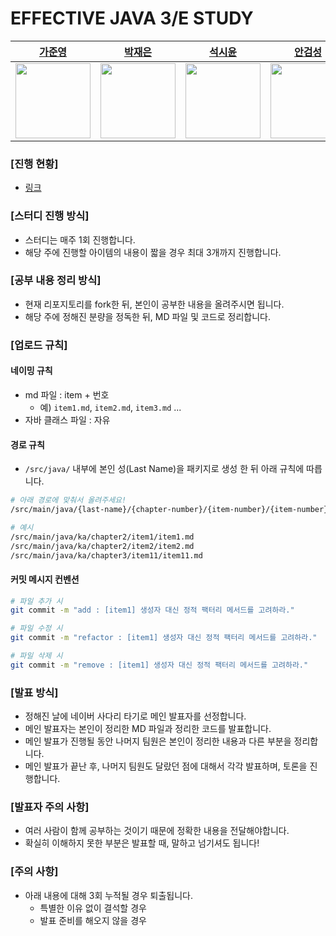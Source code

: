 # EFFECTIVE JAVA 3/E STUDY

<center>
  <div style="margin: 0 auto">
      <table>
          <thead>
              <tr>
                  <th><a href="https://github.com/Jwhyee">가준영</a></th>
                  <th><a href="https://github.com/Jaeeun1083">박재은</a></th>
                  <th><a href="https://github.com/seanee3670">석시윤</a></th>
                  <th><a href="https://github.com/gs97ahn">안검성</a></th>
                  <th><a href="https://github.com/jiyoung0340">오지영</a></th>
              </tr>
          </thead>
          <tbody>
              <tr>
                  <td><img src="https://avatars.githubusercontent.com/u/82663161?v=4" width="120" height="120"/></td>
                  <td><img src="https://avatars.githubusercontent.com/u/78838791?v=4" width="120" height="120"/></td>
                  <td><img src="https://avatars.githubusercontent.com/u/73217387?v=4" width="120" height="120"/></td>
                  <td><img src="https://avatars.githubusercontent.com/u/84578465?v=4" width="120" height="120"/></td>
                  <td><img src="https://avatars.githubusercontent.com/u/124500993?v=4" width="120" height="120"/></td>
              </tr>
          </tbody>
      </table>
  </div>
</center>

### [진행 현황]

- [링크](https://github.com/Jwhyee/effective-java-study/blob/master/PROGRESS.md)

### [스터디 진행 방식]

- 스터디는 매주 1회 진행합니다.
- 해당 주에 진행할 아이템의 내용이 짧을 경우 최대 3개까지 진행합니다.

### [공부 내용 정리 방식]

- 현재 리포지토리를 fork한 뒤, 본인이 공부한 내용을 올려주시면 됩니다.
- 해당 주에 정해진 분량을 정독한 뒤, MD 파일 및 코드로 정리합니다.

### [업로드 규칙]

#### 네이밍 규칙
- md 파일 : item + 번호
  - 예) `item1.md`, `item2.md`, `item3.md` ...
- 자바 클래스 파일 : 자유

#### 경로 규칙
  - `/src/java/` 내부에 본인 성(Last Name)을 패키지로 생성 한 뒤 아래 규칙에 따릅니다.

```bash
# 아래 경로에 맞춰서 올려주세요! 
/src/main/java/{last-name}/{chapter-number}/{item-number}/{item-number}.md

# 예시
/src/main/java/ka/chapter2/item1/item1.md
/src/main/java/ka/chapter2/item2/item2.md
/src/main/java/ka/chapter3/item11/item11.md
```

#### 커밋 메시지 컨벤션

```bash
# 파일 추가 시
git commit -m "add : [item1] 생성자 대신 정적 팩터리 메서드를 고려하라."

# 파일 수정 시
git commit -m "refactor : [item1] 생성자 대신 정적 팩터리 메서드를 고려하라."

# 파일 삭제 시
git commit -m "remove : [item1] 생성자 대신 정적 팩터리 메서드를 고려하라."
```

### [발표 방식]

- 정해진 날에 네이버 사다리 타기로 메인 발표자를 선정합니다.
- 메인 발표자는 본인이 정리한 MD 파일과 정리한 코드를 발표합니다.
- 메인 발표가 진행될 동안 나머지 팀원은 본인이 정리한 내용과 다른 부분을 정리합니다.
- 메인 발표가 끝난 후, 나머지 팀원도 달랐던 점에 대해서 각각 발표하며, 토론을 진행합니다.

### [발표자 주의 사항]

- 여러 사람이 함께 공부하는 것이기 때문에 정확한 내용을 전달해야합니다.
- 확실히 이해하지 못한 부분은 발표할 때, 말하고 넘기셔도 됩니다!

### [주의 사항]

- 아래 내용에 대해 3회 누적될 경우 퇴출됩니다.
  - 특별한 이유 없이 결석할 경우
  - 발표 준비를 해오지 않을 경우